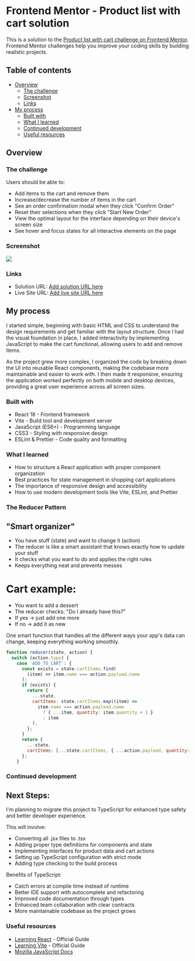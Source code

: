 # Frontend Mentor - Product list with cart solution

This is a solution to the [Product list with cart challenge on Frontend Mentor](https://www.frontendmentor.io/challenges/product-list-with-cart-5MmqLVAp_d). 
Frontend Mentor challenges help you improve your coding skills by building realistic projects. 

## Table of contents

- [Overview](#overview)
  - [The challenge](#the-challenge)
  - [Screenshot](#screenshot)
  - [Links](#links)
- [My process](#my-process)
  - [Built with](#built-with)
  - [What I learned](#what-i-learned)
  - [Continued development](#continued-development)
  - [Useful resources](#useful-resources)


## Overview

### The challenge

Users should be able to:

- Add items to the cart and remove them
- Increase/decrease the number of items in the cart
- See an order confirmation modal when they click "Confirm Order"
- Reset their selections when they click "Start New Order"
- View the optimal layout for the interface depending on their device's screen size
- See hover and focus states for all interactive elements on the page

### Screenshot

![](./screenshot.jpg)

### Links

- Solution URL: [Add solution URL here](https://your-solution-url.com)
- Live Site URL: [Add live site URL here](https://your-live-site-url.com)

## My process

I started simple, beginning with basic HTML and CSS to understand the design requirements and get familiar with the layout structure. Once I had the visual foundation in place, I added interactivity by implementing JavaScript to make the cart functional, allowing users to add and remove items.

As the project grew more complex, I organized the code by breaking down the UI into reusable React components, making the codebase more maintainable and easier to work with. I then made it responsive, ensuring the application worked perfectly on both mobile and desktop devices, providing a great user experience across all screen sizes.

### Built with

- React 18 - Frontend framework
- Vite - Build tool and development server
- JavaScript (ES6+) - Programming language
- CSS3 - Styling with responsive design
- ESLint & Prettier - Code quality and formatting

### What I learned

- How to structure a React application with proper component organization
- Best practices for state management in shopping cart applications
- The importance of responsive design and accessibility
- How to use modern development tools like Vite, ESLint, and Prettier

### The Reducer Pattern

## "Smart organizer"

- You have stuff (state) and want to change it (action)
- The reducer is like a smart assistant that knows exactly how to update your stuff
- It checks what you want to do and applies the right rules
- Keeps everything neat and prevents messes

# Cart example:

- You want to add a dessert
- The reducer checks: "Do I already have this?"
- If yes → just add one more
- If no → add it as new

One smart function that handles all the different ways your app's data can change, keeping everything working smoothly.


```js
function reducer(state, action) {
  switch (action.type) {
    case 'ADD_TO_CART': {
      const exists = state.cartItems.find(
        (item) => item.name === action.payload.name
      );
      if (exists) {
        return {
          ...state,
          cartItems: state.cartItems.map((item) =>
            item.name === action.payload.name
              ? { ...item, quantity: item.quantity + 1 }
              : item
          ),
        };
      }
      return {
        ...state,
        cartItems: [...state.cartItems, { ...action.payload, quantity: 1 }],
      };
    }
```


### Continued development

## Next Steps:

I'm planning to migrate this project to TypeScript for enhanced type safety and better developer experience. 

This will involve:

- Converting all .jsx files to .tsx
- Adding proper type definitions for components and state
- Implementing interfaces for product data and cart actions
- Setting up TypeScript configuration with strict mode
- Adding type checking to the build process

Benefits of TypeScript:

- Catch errors at compile time instead of runtime
- Better IDE support with autocomplete and refactoring
- Improved code documentation through types
- Enhanced team collaboration with clear contracts
- More maintainable codebase as the project grows

### Useful resources

- [Learning React](https://react.dev/learn) - Official Guide
- [Learning Vite](https://vite.dev/guide) - Official Guide
- [Mozilla JavaScript Docs](https://developer.mozilla.org/en-US/docs/Web/JavaScript)




